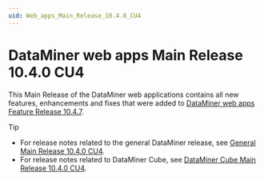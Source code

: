 ```yaml
---
uid: Web_apps_Main_Release_10.4.0_CU4
---
```


# DataMiner web apps Main Release 10.4.0 CU4

This Main Release of the DataMiner web applications contains all new features, enhancements and fixes that were added to [DataMiner web apps Feature Release 10.4.7](xref:Web_apps_Feature_Release_10.4.7).

> [!TIP]
>
> - For release notes related to the general DataMiner release, see [General Main Release 10.4.0 CU4](xref:General_Main_Release_10.4.0_CU4).
> - For release notes related to DataMiner Cube, see [DataMiner Cube Main Release 10.4.0 CU4](xref:Cube_Main_Release_10.4.0_CU4).
